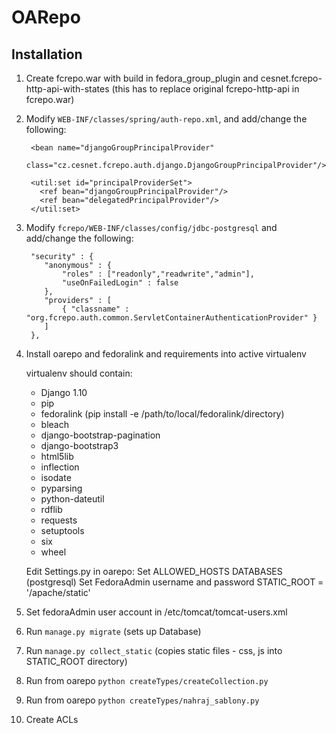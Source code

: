 OARepo
==============



Installation
--------------------

1. Create fcrepo.war with build in fedora_group_plugin and cesnet.fcrepo-http-api-with-states (this has to replace original fcrepo-http-api in fcrepo.war)

2. Modify `WEB-INF/classes/spring/auth-repo.xml`, and add/change the following:

        <bean name="djangoGroupPrincipalProvider" 
              class="cz.cesnet.fcrepo.auth.django.DjangoGroupPrincipalProvider"/>

        <util:set id="principalProviderSet">
          <ref bean="djangoGroupPrincipalProvider"/>
          <ref bean="delegatedPrincipalProvider"/>
        </util:set>

3. Modify `fcrepo/WEB-INF/classes/config/jdbc-postgresql` and add/change the following:

        "security" : {
           "anonymous" : {
               "roles" : ["readonly","readwrite","admin"],
               "useOnFailedLogin" : false
           },
           "providers" : [
               { "classname" : "org.fcrepo.auth.common.ServletContainerAuthenticationProvider" }
           ]
        },

4. Install oarepo and fedoralink and requirements into active virtualenv

    virtualenv should contain:
     *   Django 1.10
     *   pip
     *   fedoralink (pip install -e /path/to/local/fedoralink/directory)
     *   bleach
     *   django-bootstrap-pagination
     *   django-bootstrap3
     *   html5lib
     *   inflection
     *   isodate
     *   pyparsing
     *   python-dateutil
     *   rdflib
     *   requests
     *   setuptools
     *   six
     *   wheel

    Edit Settings.py in oarepo:
    		Set ALLOWED_HOSTS
        		DATABASES (postgresql)
    				Set FedoraAdmin username and password
        		STATIC_ROOT = '/apache/static'

5. Set fedoraAdmin user account in /etc/tomcat/tomcat-users.xml

6. Run `manage.py migrate` (sets up Database)

7. Run `manage.py collect_static` (copies static files - css, js into STATIC_ROOT directory)

8. Run from oarepo `python createTypes/createCollection.py`

9. Run from oarepo `python createTypes/nahraj_sablony.py`

10. Create ACLs


